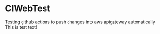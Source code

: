 # CIWebTest
Testing github actions to push changes into aws apigateway automatically
This is test text!

